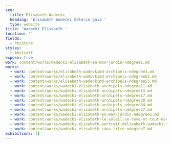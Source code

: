 ```yaml
---
seo:
  title: Elisabeth Wadecki
  heading: 'Elisabeth Wadecki Galerie gaia '
  type: website
title: 'Wadecki Elisabeth '
location: ''
fields:
  - Peinture
styles:
  - Abstrait
expose: true
work: content/works/wadecki-elisabeth-en-mon-jardin-ndegree1.md
works:
  - work: content/works/elisabeth-wadeckimd-archipels-ndegree3.md
  - work: content/works/elisabeth-wadeckimd-archipels-ndegree52.md
  - work: content/works/elisabeth-wadeckimd-archipels-ndegree53.md
  - work: content/works/wadecki-elisabeth-archipels-ndegree11.md
  - work: content/works/wadecki-elisabeth-archipels-ndegree13.md
  - work: content/works/wadecki-elisabeth-archipels-ndegree17.md
  - work: content/works/wadecki-elisabeth-archipels-ndegree20.md
  - work: content/works/wadecki-elisabeth-archipels-ndegree34.md
  - work: content/works/wadecki-elisabeth-archipels-ndegree37.md
  - work: content/works/wadecki-elisabeth-en-mon-jardin-ndegree1.md
  - work: content/works/wadecki-elisabeth-le-soleil-se-leve-et-tout-devient-nuit.md
  - work: content/works/wadecki-elisabeth-portrait-delisabeth-wadecki.md
  - work: content/works/wadecki-elisabeth-sans-titre-ndegree7.md
exhibitions: []
---
```


